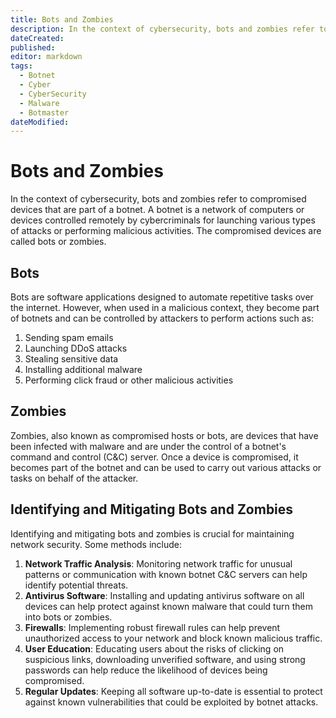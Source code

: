 ```yaml
---
title: Bots and Zombies
description: In the context of cybersecurity, bots and zombies refer to compromised devices that are part of a botnet. A botnet is a network of computers or devices controlled remotely by cybercriminals for launching various types of attacks or performing malicious activities. The compromised devices are called bots or zombies.
dateCreated: 
published: 
editor: markdown
tags:
  - Botnet
  - Cyber
  - CyberSecurity
  - Malware
  - Botmaster
dateModified:
---
```

# Bots and Zombies

In the context of cybersecurity, bots and zombies refer to compromised devices that are part of a botnet. A botnet is a network of computers or devices controlled remotely by cybercriminals for launching various types of attacks or performing malicious activities. The compromised devices are called bots or zombies.

## Bots

Bots are software applications designed to automate repetitive tasks over the internet. However, when used in a malicious context, they become part of botnets and can be controlled by attackers to perform actions such as:

1. Sending spam emails
2. Launching DDoS attacks
3. Stealing sensitive data
4. Installing additional malware
5. Performing click fraud or other malicious activities

## Zombies

Zombies, also known as compromised hosts or bots, are devices that have been infected with malware and are under the control of a botnet's command and control (C&C) server. Once a device is compromised, it becomes part of the botnet and can be used to carry out various attacks or tasks on behalf of the attacker.

## Identifying and Mitigating Bots and Zombies

Identifying and mitigating bots and zombies is crucial for maintaining network security. Some methods include:

1. **Network Traffic Analysis**: Monitoring network traffic for unusual patterns or communication with known botnet C&C servers can help identify potential threats.
2. **Antivirus Software**: Installing and updating antivirus software on all devices can help protect against known malware that could turn them into bots or zombies.
3. **Firewalls**: Implementing robust firewall rules can help prevent unauthorized access to your network and block known malicious traffic.
4. **User Education**: Educating users about the risks of clicking on suspicious links, downloading unverified software, and using strong passwords can help reduce the likelihood of devices being compromised.
5. **Regular Updates**: Keeping all software up-to-date is essential to protect against known vulnerabilities that could be exploited by botnet attacks.